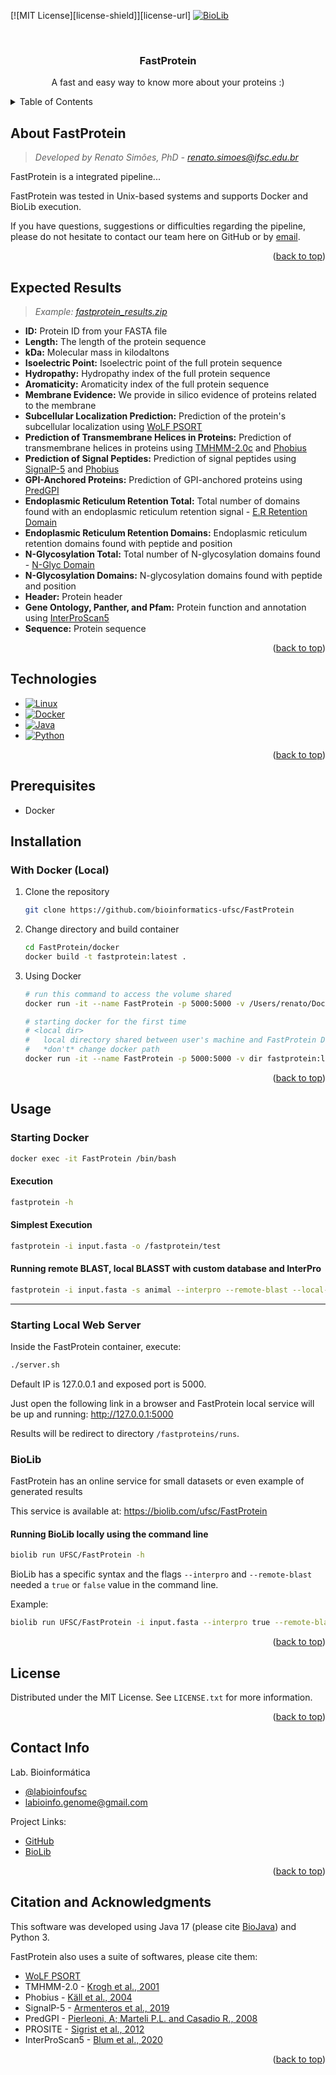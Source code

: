 <!-- MARKDOWN LINKS & IMAGES ----------------------------------------------- -->
<!-- https://www.markdownguide.org/basic-syntax/#reference-style-links -->

[![MIT License][license-shield]][license-url]
[![BioLib][biolib-shield]][biolib-url]

[biolib-url]: https://biolib.com/ufsc/FastProtein
[biolib-shield]: https://img.shields.io/badge/Online%20Server-BioLib-brightgreen

<!-- PROJECT LOGO ---------------------------------------------------------- -->

<br />
<div align="center">
  <!-- <a href="https://github.com/othneildrew/Best-README-Template">
    <img src="images/logo.png" alt="Logo" width="80" height="80">
  </a> -->

  <h3 align="center">FastProtein</h3>

  <p align="center">
    A fast and easy way to know more about your proteins :)
    <!-- <br />
    <a href="https://github.com/othneildrew/Best-README-Template"><strong>Explore the docs »</strong></a>
    <br /> -->
  </p>
</div>

<!-- TABLE OF CONTENTS ----------------------------------------------------- -->

<details>
  <summary>Table of Contents</summary>
  <ol>
    <li>
      <a href="#about-fastprotein">About FastProtein</a>
      <ul>
        <li><a href="#expected-results">Expected Results</a></li>
      </ul>
    </li>
    <li><a href="#installation">Installation</a></li>
    <li>
      <a href="#usage">Usage</a>
      <ul>
        <li><a href="#Docker">Docker</a></li>
        <li><a href="#biolib">BioLib</a></li>
      </ul>
    </li>
    <li><a href="#license">License</a></li>
    <li><a href="#contact-info">Contact Info</a></li>
    <li><a href="#citation-and-acknowledgments">Citation and Acknowledgments</a></li>
  </ol>
</details>

<!-- ABOUT THE PROJECT ----------------------------------------------------- -->

## **About FastProtein**

> _Developed by Renato Simões, PhD - <renato.simoes@ifsc.edu.br>_

FastProtein is a integrated pipeline...

FastProtein was tested in Unix-based systems and supports Docker and BioLib execution.

If you have questions, suggestions or difficulties regarding the pipeline, please do not hesitate to contact our team here on GitHub or by [email](labioinfo.genome@gmail.com).

<p align="right">(<a href="#readme-top">back to top</a>)</p>

## **Expected Results**

> _Example: [fastprotein_results.zip](https://github.com/simoesrenato/bioinfo/tree/master/fast-protein/example/fastprotein_results.zip)_

- **ID:** Protein ID from your FASTA file
- **Length:** The length of the protein sequence
- **kDa:** Molecular mass in kilodaltons
- **Isoelectric Point:** Isoelectric point of the full protein sequence
- **Hydropathy:** Hydropathy index of the full protein sequence
- **Aromaticity:** Aromaticity index of the full protein sequence
- **Membrane Evidence:** We provide in silico evidence of proteins related to the membrane
- **Subcellular Localization Prediction:** Prediction of the protein's subcellular localization using [WoLF PSORT](https://wolfpsort.hgc.jp)
- **Prediction of Transmembrane Helices in Proteins:** Prediction of transmembrane helices in proteins using [TMHMM-2.0c](https://services.healthtech.dtu.dk/service.php?TMHMM-2.0) and [Phobius](https://phobius.sbc.su.se)
- **Prediction of Signal Peptides:** Prediction of signal peptides using [SignalP-5](https://services.healthtech.dtu.dk/service.php?SignalP-5.0) and [Phobius](https://phobius.sbc.su.se)
- **GPI-Anchored Proteins:** Prediction of GPI-anchored proteins using [PredGPI](https://github.com/BolognaBiocomp/predgpi)
- **Endoplasmic Reticulum Retention Total:** Total number of domains found with an endoplasmic reticulum retention signal - [E.R Retention Domain](https://prosite.expasy.org/PDOC00014)
- **Endoplasmic Reticulum Retention Domains:** Endoplasmic reticulum retention domains found with peptide and position
- **N-Glycosylation Total:** Total number of N-glycosylation domains found - [N-Glyc Domain](https://prosite.expasy.org/PDOC00001)
- **N-Glycosylation Domains:** N-glycosylation domains found with peptide and position
- **Header:** Protein header
- **Gene Ontology, Panther, and Pfam:** Protein function and annotation using [InterProScan5](https://www.ebi.ac.uk/interpro)
- **Sequence:** Protein sequence

<p align="right">(<a href="#readme-top">back to top</a>)</p>

## **Technologies**

[linux-url]: https://www.debian.org
[linux-shield]: https://img.shields.io/badge/Linux-E34F26?style=for-the-badge&logo=linux&logoColor=black
[docker-url]: https://www.docker.com/
[docker-shield]: https://img.shields.io/badge/Docker-2496ED?style=for-the-badge&logo=docker&logoColor=white
[java-url]: https://www.java.com
[java-shield]: https://img.shields.io/badge/Java-ED8B00?style=for-the-badge&logo=java&logoColor=white
[python-url]: https://www.python.org
[python-shield]: https://img.shields.io/badge/Python-14354C?style=for-the-badge&logo=python&logoColor=white

- [![Linux][linux-shield]][linux-url]
- [![Docker][docker-shield]][docker-url]
- [![Java][java-shield]][java-url]
- [![Python][python-shield]][python-url]

<p align="right">(<a href="#readme-top">back to top</a>)</p>

<!-- GETTING STARTED ------------------------------------------------------- -->

## **Prerequisites**

- Docker

## **Installation**

### **With Docker (Local)**

1. Clone the repository

   ```bash
   git clone https://github.com/bioinformatics-ufsc/FastProtein
   ```

2. Change directory and build container

   ```bash
   cd FastProtein/docker
   docker build -t fastprotein:latest .
   ```

3. Using Docker

   ```bash
   # run this command to access the volume shared
   docker run -it --name FastProtein -p 5000:5000 -v /Users/renato/Documents/GitHub/bioinfo/fast-protein/example:/fastprotein FastProtein:latest /bin/bash
   
   # starting docker for the first time
   # <local dir>
   #   local directory shared between user's machine and FastProtein Docker
   #   *don't* change docker path
   docker run -it --name FastProtein -p 5000:5000 -v dir fastprotein:latest /bin/bash < local > :/fastprotein
   ```

<p align="right">(<a href="#readme-top">back to top</a>)</p>

<!-- USAGE ----------------------------------------------------------------- -->

## **Usage**

### **Starting Docker**

```bash
docker exec -it FastProtein /bin/bash
```

#### **Execution**

```bash
fastprotein -h
```

#### **Simplest Execution**

```bash
fastprotein -i input.fasta -o /fastprotein/test
```

#### **Running remote BLAST, local BLASST with custom database and InterPro**

```bash
fastprotein -i input.fasta -s animal --interpro --remote-blast --local-blast db.fasta
```

---

### **Starting Local Web Server**

Inside the FastProtein container, execute:

```bash
./server.sh
```

Default IP is 127.0.0.1 and exposed port is 5000.

Just open the following link in a browser and FastProtein local service will be up and running: <http://127.0.0.1:5000>

Results will be redirect to directory `/fastproteins/runs`.

### **BioLib**

FastProtein has an online service for small datasets or even example of generated results

This service is available at: <https://biolib.com/ufsc/FastProtein>

#### **Running BioLib locally using the command line**

```bash
biolib run UFSC/FastProtein -h
```

BioLib has a specific syntax and the flags `--interpro` and `--remote-blast` needed a `true` or `false` value in the command line.

Example:

```bash
biolib run UFSC/FastProtein -i input.fasta --interpro true --remote-blast true
```

<p align="right">(<a href="#readme-top">back to top</a>)</p>

<!-- LICENSE --------------------------------------------------------------- -->

## **License**

Distributed under the MIT License. See `LICENSE.txt` for more information.

<p align="right">(<a href="#readme-top">back to top</a>)</p>

<!-- CONTACT -->

## **Contact Info**

Lab. Bioinformática

- [@labioinfoufsc](https://www.instagram.com/labioinfoufsc)
- <labioinfo.genome@gmail.com>

Project Links:

- [GitHub](https://github.com/bioinformatics-ufsc/FastProtein)
- [BioLib](https://biolib.com/ufsc/FastProtein)

<p align="right">(<a href="#readme-top">back to top</a>)</p>

<!-- ACKNOWLEDGMENTS ------------------------------------------------------- -->

## **Citation and Acknowledgments**

This software was developed using Java 17 (please cite [BioJava](https://biojava.org)) and Python 3.

FastProtein also uses a suite of softwares, please cite them:

- [WoLF PSORT](https://wolfpsort.hgc.jp)
- TMHMM-2.0 - [Krogh et al., 2001](https://doi.org/10.1006/jmbi.2000.4315)
- Phobius - [Käll et al., 2004](http://dx.doi.org/10.1016/j.jmb.2004.03.016)
- SignalP-5 - [Armenteros et al., 2019](https://doi.org/10.1038/s41587-019-0036-z)
- PredGPI - [Pierleoni, A; Marteli P.L. and Casadio R., 2008](https://doi.org/10.1186/1471-2105-9-392)
- PROSITE - [Sigrist et al., 2012](https://doi.org/10.1093/nar/gks1067)
- InterProScan5 - [Blum et al., 2020](https://doi.org/10.1093/nar/gkaa977)

<p align="right">(<a href="#readme-top">back to top</a>)</p>
